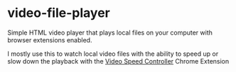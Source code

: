 # video-file-player
Simple HTML video player that plays local files on your computer with browser extensions enabled.

I mostly use this to watch local video files with the ability to speed up or slow down the playback with the [Video Speed Controller](https://chromewebstore.google.com/detail/video-speed-controller/nffaoalbilbmmfgbnbgppjihopabppdk?pli=1) Chrome Extension
